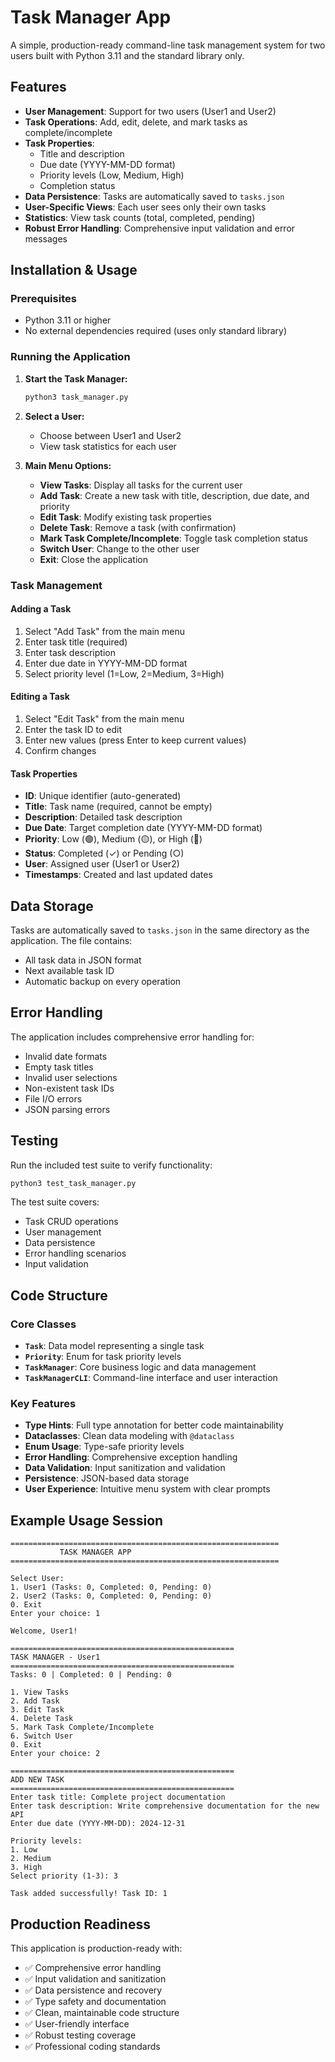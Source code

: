 # Task Manager App

A simple, production-ready command-line task management system for two users built with Python 3.11 and the standard library only.

## Features

- **User Management**: Support for two users (User1 and User2)
- **Task Operations**: Add, edit, delete, and mark tasks as complete/incomplete
- **Task Properties**:
  - Title and description
  - Due date (YYYY-MM-DD format)
  - Priority levels (Low, Medium, High)
  - Completion status
- **Data Persistence**: Tasks are automatically saved to `tasks.json`
- **User-Specific Views**: Each user sees only their own tasks
- **Statistics**: View task counts (total, completed, pending)
- **Robust Error Handling**: Comprehensive input validation and error messages

## Installation & Usage

### Prerequisites

- Python 3.11 or higher
- No external dependencies required (uses only standard library)

### Running the Application

1. **Start the Task Manager:**

   ```bash
   python3 task_manager.py
   ```

2. **Select a User:**

   - Choose between User1 and User2
   - View task statistics for each user

3. **Main Menu Options:**
   - **View Tasks**: Display all tasks for the current user
   - **Add Task**: Create a new task with title, description, due date, and priority
   - **Edit Task**: Modify existing task properties
   - **Delete Task**: Remove a task (with confirmation)
   - **Mark Task Complete/Incomplete**: Toggle task completion status
   - **Switch User**: Change to the other user
   - **Exit**: Close the application

### Task Management

#### Adding a Task

1. Select "Add Task" from the main menu
2. Enter task title (required)
3. Enter task description
4. Enter due date in YYYY-MM-DD format
5. Select priority level (1=Low, 2=Medium, 3=High)

#### Editing a Task

1. Select "Edit Task" from the main menu
2. Enter the task ID to edit
3. Enter new values (press Enter to keep current values)
4. Confirm changes

#### Task Properties

- **ID**: Unique identifier (auto-generated)
- **Title**: Task name (required, cannot be empty)
- **Description**: Detailed task description
- **Due Date**: Target completion date (YYYY-MM-DD format)
- **Priority**: Low (🟢), Medium (🟡), or High (🔴)
- **Status**: Completed (✓) or Pending (○)
- **User**: Assigned user (User1 or User2)
- **Timestamps**: Created and last updated dates

## Data Storage

Tasks are automatically saved to `tasks.json` in the same directory as the application. The file contains:

- All task data in JSON format
- Next available task ID
- Automatic backup on every operation

## Error Handling

The application includes comprehensive error handling for:

- Invalid date formats
- Empty task titles
- Invalid user selections
- Non-existent task IDs
- File I/O errors
- JSON parsing errors

## Testing

Run the included test suite to verify functionality:

```bash
python3 test_task_manager.py
```

The test suite covers:

- Task CRUD operations
- User management
- Data persistence
- Error handling scenarios
- Input validation

## Code Structure

### Core Classes

- **`Task`**: Data model representing a single task
- **`Priority`**: Enum for task priority levels
- **`TaskManager`**: Core business logic and data management
- **`TaskManagerCLI`**: Command-line interface and user interaction

### Key Features

- **Type Hints**: Full type annotation for better code maintainability
- **Dataclasses**: Clean data modeling with `@dataclass`
- **Enum Usage**: Type-safe priority levels
- **Error Handling**: Comprehensive exception handling
- **Data Validation**: Input sanitization and validation
- **Persistence**: JSON-based data storage
- **User Experience**: Intuitive menu system with clear prompts

## Example Usage Session

```
============================================================
           TASK MANAGER APP
============================================================

Select User:
1. User1 (Tasks: 0, Completed: 0, Pending: 0)
2. User2 (Tasks: 0, Completed: 0, Pending: 0)
0. Exit
Enter your choice: 1

Welcome, User1!

==================================================
TASK MANAGER - User1
==================================================
Tasks: 0 | Completed: 0 | Pending: 0

1. View Tasks
2. Add Task
3. Edit Task
4. Delete Task
5. Mark Task Complete/Incomplete
6. Switch User
0. Exit
Enter your choice: 2

==================================================
ADD NEW TASK
==================================================
Enter task title: Complete project documentation
Enter task description: Write comprehensive documentation for the new API
Enter due date (YYYY-MM-DD): 2024-12-31

Priority levels:
1. Low
2. Medium
3. High
Select priority (1-3): 3

Task added successfully! Task ID: 1
```

## Production Readiness

This application is production-ready with:

- ✅ Comprehensive error handling
- ✅ Input validation and sanitization
- ✅ Data persistence and recovery
- ✅ Type safety and documentation
- ✅ Clean, maintainable code structure
- ✅ User-friendly interface
- ✅ Robust testing coverage
- ✅ Professional coding standards
